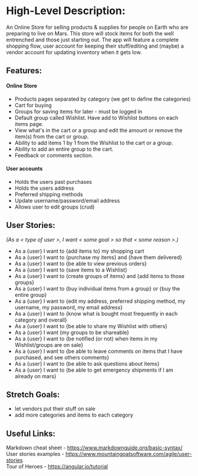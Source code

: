 # High-Level Description:
An Online Store for selling products & supplies for people on Earth who are preparing to live on Mars. This store will stock items for both the well entrenched and those just starting out. The app will feature a complete shopping flow, user account for keeping their stuff/editing and (maybe) a vendor account for updating inventory when it gets low.

## Features:
#### Online Store
* Products pages separated by category (we get to define the categories)
* Cart for buying
* Groups for saving items for later - must be logged in
* Default group called Wishlist. Have add to Wishlist buttons on each items page.
* View what's in the cart or a group and edit the amount or remove the item(s) from the cart or group.
* Ability to add items 1 by 1 from the Wishlist to the cart or a group.
* Ability to add an entire group to the cart.
* Feedback or comments section.
#### User accounts
* Holds the users past purchases
* Holds the users address
* Preferred shipping methods
* Update username/password/email address
* Allows user to edit groups (crud)

## User Stories:
*(As a < type of user >, I want < some goal > so that < some reason >.)*
* As a {user} I want to {add items to} my shopping cart
* As a {user} I want to {purchase my items} and {have them delivered}
* As a {user} I want to {be able to view previous orders}
* As a {user} I want to {save items to a Wishlist}
* As a {user} I want to {create groups of items} and {add items to those groups}
* As a {user} I want to {buy individual items from a group} or {buy the entire group}
* As a {user} I want to {edit my address, preferred shipping method, my username, my password, my email address}
* As a {user} I want to {know what is bought most frequently in each category and overall}
* As a {user} I want to {be able to share my Wishlist with others}
* As a {user} I want {my groups to be shareable}
* As a {user} I want to {be notified (or not) when items in my Wishlist/groups are on sale}
* As a {user} I want to {be able to leave comments on items that I have purchased, and see others comments}
* As a {user} I want to {be able to ask questions about items}
* As a {user} I want to {be able to get emergency shipments if I am already on mars}

## Stretch Goals:
* let vendors put their stuff on sale
* add more categories and items to each category

## Useful Links:
  Markdown cheat sheet - https://www.markdownguide.org/basic-syntax/  
  User stories examples - https://www.mountaingoatsoftware.com/agile/user-stories  
  Tour of Heroes - https://angular.io/tutorial
  
